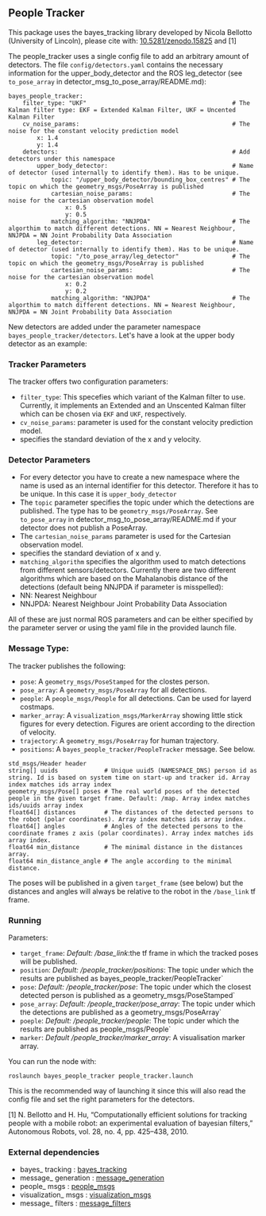 ## People Tracker
This package uses the bayes_tracking library developed by Nicola Bellotto (University of Lincoln), please cite with: [10.5281/zenodo.15825](https://zenodo.org/record/15825) and [1]

The people_tracker uses a single config file to add an arbitrary amount of detectors. The file `config/detectors.yaml` contains the necessary information for the upper_body_detector and the ROS leg_detector (see `to_pose_array` in detector_msg_to_pose_array/README.md):

```
bayes_people_tracker:
    filter_type: "UKF"                                         # The Kalman filter type: EKF = Extended Kalman Filter, UKF = Uncented Kalman Filter
    cv_noise_params:                                           # The noise for the constant velocity prediction model
        x: 1.4
        y: 1.4
    detectors:                                                 # Add detectors under this namespace
        upper_body_detector:                                   # Name of detector (used internally to identify them). Has to be unique.
            topic: "/upper_body_detector/bounding_box_centres" # The topic on which the geometry_msgs/PoseArray is published
            cartesian_noise_params:                            # The noise for the cartesian observation model
                x: 0.5
                y: 0.5
            matching_algorithm: "NNJPDA"                       # The algorthim to match different detections. NN = Nearest Neighbour, NNJPDA = NN Joint Probability Data Association
        leg_detector:                                          # Name of detector (used internally to identify them). Has to be unique.
            topic: "/to_pose_array/leg_detector"               # The topic on which the geometry_msgs/PoseArray is published
            cartesian_noise_params:                            # The noise for the cartesian observation model
                x: 0.2
                y: 0.2
            matching_algorithm: "NNJPDA"                       # The algorthim to match different detections. NN = Nearest Neighbour, NNJPDA = NN Joint Probability Data Association
```

New detectors are added under the parameter namespace `bayes_people_tracker/detectors`. Let's have a look at the upper body detector as an example:

### Tracker Parameters

The tracker offers two configuration parameters:
* `filter_type`: This specefies which variant of the Kalman filter to use. Currently, it implements an Extended and an Unscented Kalman filter which can be chosen via `EKF` and `UKF`, respectively.
* `cv_noise_params`: parameter is used for the constant velocity prediction model.
 * specifies the standard deviation of the x and y velocity.

### Detector Parameters

* For every detector you have to create a new namespace where the name is used as an internal identifier for this detector. Therefore it has to be unique. In this case it is `upper_body_detector`
* The `topic` parameter specifies the topic under which the detections are published. The type has to be `geometry_msgs/PoseArray`. See `to_pose_array` in detector_msg_to_pose_array/README.md if your detector does not publish a PoseArray.
* The `cartesian_noise_params` parameter is used for the Cartesian observation model.
 * specifies the standard deviation of x and y.
* `matching_algorithm` specifies the algorithm used to match detections from different sensors/detectors. Currently there are two different algorithms which are based on the Mahalanobis distance of the detections (default being NNJPDA if parameter is misspelled):
 * NN: Nearest Neighbour
 * NNJPDA: Nearest Neighbour Joint Probability Data Association

All of these are just normal ROS parameters and can be either specified by the parameter server or using the yaml file in the provided launch file.

### Message Type:

The tracker publishes the following:
* `pose`: A `geometry_msgs/PoseStamped` for the clostes person.
* `pose_array`: A `geometry_msgs/PoseArray` for all detections.
* `people`: A `people_msgs/People` for all detections. Can be used for layerd costmaps.
* `marker_array`: A `visualization_msgs/MarkerArray` showing little stick figures for every detection. Figures are orient according to the direction of velocity.
* `trajectory`: A `geometry_msgs/PoseArray` for human trajectory.
* `positions`: A `bayes_people_tracker/PeopleTracker` message. See below. 

```
std_msgs/Header header
string[] uuids             # Unique uuid5 (NAMESPACE_DNS) person id as string. Id is based on system time on start-up and tracker id. Array index matches ids array index
geometry_msgs/Pose[] poses # The real world poses of the detected people in the given target frame. Default: /map. Array index matches ids/uuids array index
float64[] distances        # The distances of the detected persons to the robot (polar coordinates). Array index matches ids array index.
float64[] angles           # Angles of the detected persons to the coordinate frames z axis (polar coordinates). Array index matches ids array index.
float64 min_distance       # The minimal distance in the distances array.
float64 min_distance_angle # The angle according to the minimal distance.
```

The poses will be published in a given `target_frame` (see below) but the distances and angles will always be relative to the robot in the `/base_link` tf frame.

### Running
Parameters:

* `target_frame`: _Default: /base_link_:the tf frame in which the tracked poses will be published. 
* `position`: _Default: /people_tracker/positions_: The topic under which the results are published as bayes_people_tracker/PeopleTracker`
* `pose`: _Default: /people_tracker/pose_: The topic under which the closest detected person is published as a geometry_msgs/PoseStamped`
* `pose_array`: _Default: /people_tracker/pose_array_: The topic under which the detections are published as a geometry_msgs/PoseArray`
* `poeple`: _Default: /people_tracker/people_: The topic under which the results are published as people_msgs/People`
* `marker`: _Default /people_tracker/marker_array_: A visualisation marker array.

You can run the node with:

```
roslaunch bayes_people_tracker people_tracker.launch
```

This is the recommended way of launching it since this will also read the config file and set the right parameters for the detectors.

[1] N. Bellotto and H. Hu, “Computationally efficient solutions for tracking people with a mobile robot: an experimental evaluation of bayesian filters,” Autonomous Robots, vol. 28, no. 4, pp. 425–438, 2010.

### External dependencies
 - bayes_ tracking : [bayes_tracking](https://github.com/LCAS/bayestracking)
 - message_ generation : [message_generation](https://github.com/ros/message_generation)
 - people_ msgs : [people_msgs](https://github.com/wg-perception/people)
 - visualization_ msgs : [visualization_msgs](https://github.com/ros/common_msgs/tree/noetic-devel/visualization_msgs)
 - message_ filters : [message_filters](https://github.com/ros/ros_comm/tree/noetic-devel/utilities/message_filters)

